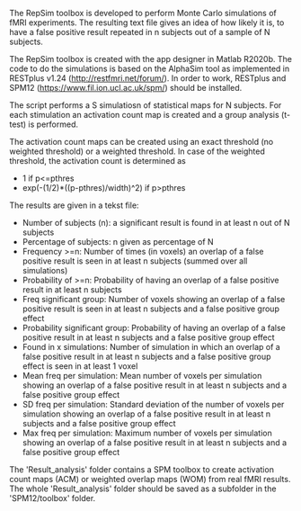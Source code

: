 The RepSim toolbox is developed to perform Monte Carlo simulations of fMRI experiments. The resulting text file gives an idea of how likely it is, to have a false positive result repeated in n subjects out of a sample of N subjects.

The RepSim toolbox is created with the app designer in Matlab R2020b. The code to do the simulations is based on the AlphaSim tool as implemented in RESTplus v1.24 (http://restfmri.net/forum/). In order to work, RESTplus and SPM12 (https://www.fil.ion.ucl.ac.uk/spm/) should be installed.

The script performs a S simulatiosn of statistical maps for N subjects. For each stimulation an activation count map is created and a group analysis (t-test) is performed.
 
The activation count maps can be created using an exact threshold (no weighted threshold) or a weighted threshold. In case of the weighted threshold, the activation count is determined as
- 1 if p<=pthres
- exp(-(1/2)*((p-pthres)/width)^2) if p>pthres

The results are given in a tekst file:
- Number of subjects (n): a significant result is found in at least n out of N subjects
- Percentage of subjects: n given as percentage of N
- Frequency >=n: Number of times (in voxels) an overlap of a false positive result is seen in at least n subjects (summed over all simulations)
- Probability of >=n: Probability of having an overlap of a false positive result in at least n subjects
- Freq significant group: Number of voxels showing an overlap of a false positive result is seen in at least n subjects and a false positive group effect
- Probability significant group: Probability of having an overlap of a false positive result in at least n subjects and a false positive group effect
- Found in x simulations: Number of simulation in which an overlap of a false positive result in at least n subjects and a false positive group effect is seen in at least 1 voxel
- Mean freq per simulation: Mean number of voxels per simulation showing an overlap of a false positive result in at least n subjects and a false positive group effect
- SD freq per simulation: Standard deviation of the number of voxels per simulation showing an overlap of a false positive result in at least n subjects and a false positive group effect
- Max freq per simulation: Maximum number of voxels per simulation showing an overlap of a false positive result in at least n subjects and a false positive group effect


The 'Result_analysis' folder contains a SPM toolbox to create activation count maps (ACM) or weighted overlap maps (WOM) from real fMRI results. The whole 'Result_analysis' folder should be saved as a subfolder in the 'SPM12/toolbox' folder.